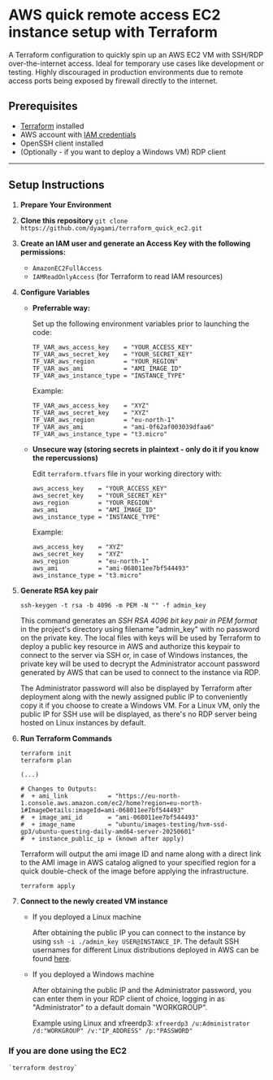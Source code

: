 # AWS quick remote access EC2 instance setup with Terraform

A Terraform configuration to quickly spin up an AWS EC2 VM with SSH/RDP over-the-internet access. Ideal for temporary use cases like development or testing. Highly discouraged in production environments due to remote access ports being exposed by firewall directly to the internet.

## Prerequisites

- [Terraform](https://developer.hashicorp.com/terraform/tutorials/aws-get-started/install-cli) installed
- AWS account with [IAM credentials](https://www.youtube.com/watch?v=OZsmKaIz_M0)
- OpenSSH client installed
- (Optionally - if you want to deploy a Windows VM) RDP client

***

## Setup Instructions

1. **Prepare Your Environment**

2. **Clone this repository** ```git clone https://github.com/dyagami/terraform_quick_ec2.git```
  
3. **Create an IAM user and generate an Access Key with the following permissions:**
    - `AmazonEC2FullAccess`
    - `IAMReadOnlyAccess` (for Terraform to read IAM resources)

4. **Configure Variables**

   - **Preferrable way:**

        Set up the following environment variables prior to launching the code:

        ```
        TF_VAR_aws_access_key    = "YOUR_ACCESS_KEY"
        TF_VAR_aws_secret_key    = "YOUR_SECRET_KEY"
        TF_VAR_aws_region        = "YOUR_REGION"        
        TF_VAR_aws_ami           = "AMI_IMAGE_ID"
        TF_VAR_aws_instance_type = "INSTANCE_TYPE"
        ```

        Example:

        ```
        TF_VAR_aws_access_key    = "XYZ"
        TF_VAR_aws_secret_key    = "XYZ"
        TF_VAR_aws_region        = "eu-north-1"        
        TF_VAR_aws_ami           = "ami-0f62af003039dfaa6"
        TF_VAR_aws_instance_type = "t3.micro"
        ```

   - **Unsecure way (storing secrets in plaintext - only do it if you know the repercussions)**

        Edit `terraform.tfvars` file in your working directory with:

        ```
        aws_access_key    = "YOUR_ACCESS_KEY" 
        aws_secret_key    = "YOUR_SECRET_KEY"
        aws_region        = "YOUR_REGION"        
        aws_ami           = "AMI_IMAGE_ID"
        aws_instance_type = "INSTANCE_TYPE"
        ```

        Example:

        ```
        aws_access_key    = "XYZ" 
        aws_secret_key    = "XYZ"
        aws_region        = "eu-north-1"        
        aws_ami           = "ami-068011ee7bf544493"
        aws_instance_type = "t3.micro"
        ```

5. **Generate RSA key pair**

    `ssh-keygen -t rsa -b 4096 -m PEM -N "" -f admin_key`

    This command generates an *SSH RSA 4096 bit key pair in PEM format* in the project's directory using filename "admin_key" with no password on the private key. The local files with keys will be used by Terraform to deploy a public key resource in AWS and authorize this keypair to connect to the server via SSH or, in case of Windows instances, the private key will be used to decrypt the Administrator account password generated by AWS that can be used to connect to the instance via RDP.

    The Administrator password will also be displayed by Terraform after deployment along with the newly assigned public IP to conveniently copy it if you choose to create a Windows VM. For a Linux VM, only the public IP for SSH use will be displayed, as there's no RDP server being hosted on Linux instances by default.

6. **Run Terraform Commands**

    ```
    terraform init
    terraform plan

    (...)

    # Changes to Outputs:
    #  + ami_link           = "https://eu-north-1.console.aws.amazon.com/ec2/home?region=eu-north-1#ImageDetails:imageId=ami-068011ee7bf544493"
    #  + image_ami_id       = "ami-068011ee7bf544493"
    #  + image_name         = "ubuntu/images-testing/hvm-ssd-gp3/ubuntu-questing-daily-amd64-server-20250601"
    #  + instance_public_ip = (known after apply)
    ```

    Terraform will output the ami image ID and name along with a direct link to the AMI image in AWS catalog aligned to your specified region for a quick double-check of the image before applying the infrastructure.

    `terraform apply`

7. **Connect to the newly created VM instance**

    - If you deployed a Linux machine

        After obtaining the public IP you can connect to the instance by using `ssh -i ./admin_key USER@INSTANCE_IP`. The default SSH usernames for different Linux distributions deployed in AWS can be found [here](https://docs.aws.amazon.com/AWSEC2/latest/UserGuide/managing-users.html#ami-default-user-names).

    - If you deployed a Windows machine

        After obtaining the public IP and the Administrator password, you can enter them in your RDP client of choice, logging in as "Administrator" to a default domain "WORKGROUP".

        Example using Linux and xfreerdp3:
        `xfreerdp3 /u:Administrator /d:"WORKGROUP" /v:"IP_ADDRESS" /p:"PASSWORD"`

### If you are done using the EC2

    `terraform destroy`
